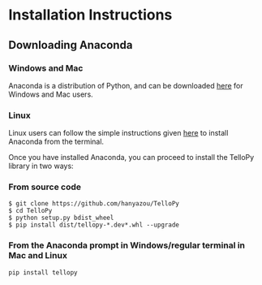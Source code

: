 # Installation Instructions
## Downloading Anaconda
### Windows and Mac
Anaconda is a distribution of Python, and can be downloaded [here](https:www.anaconda.com/distribution/) for Windows and Mac users.

### Linux
Linux users can follow the simple instructions given [here](https://www.digitalocean.com/community/tutorials/how-to-install-anaconda-on-ubuntu-18-04-quickstart) to install Anaconda from the terminal.


Once you have installed Anaconda, you can proceed to install the TelloPy library in two ways:
### From source code
```
$ git clone https://github.com/hanyazou/TelloPy 
$ cd TelloPy
$ python setup.py bdist_wheel
$ pip install dist/tellopy-*.dev*.whl --upgrade
```

### From the Anaconda prompt in Windows/regular terminal in Mac and Linux
```
pip install tellopy
```
